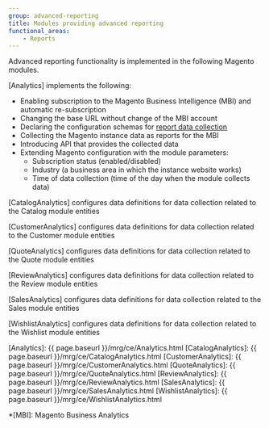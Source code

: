 ```yaml
---
group: advanced-reporting
title: Modules providing advanced reporting
functional_areas:
    - Reports
---
```


Advanced reporting functionality is implemented in the following Magento modules.

[Analytics] implements the following:

*  Enabling subscription to the Magento Business Intelligence (MBI) and automatic re-subscription
*  Changing the base URL without change of the MBI account
*  Declaring the configuration schemas for [report data collection]
*  Collecting the Magento instance data as reports for the MBI
*  Introducing API that provides the collected data
*  Extending Magento configuration with the module parameters:
   *  Subscription status (enabled/disabled)
   *  Industry (a business area in which the instance website works)
   *  Time of data collection (time of the day when the module collects data)

[CatalogAnalytics] configures data definitions for data collection related to the Catalog module entities

[CustomerAnalytics] configures data definitions for data collection related to the Customer module entities

[QuoteAnalytics] configures data definitions for data collection related to the Quote module entities

[ReviewAnalytics] configures data definitions for data collection related to the Review module entities

[SalesAnalytics] configures data definitions for data collection related to the Sales module entities

[WishlistAnalytics] configures data definitions for data collection related to the Wishlist module entities

<!-- LINK DEFINITIONS -->

[Analytics]: {{ page.baseurl }}/mrg/ce/Analytics.html
[CatalogAnalytics]: {{ page.baseurl }}/mrg/ce/CatalogAnalytics.html
[CustomerAnalytics]: {{ page.baseurl }}/mrg/ce/CustomerAnalytics.html
[QuoteAnalytics]: {{ page.baseurl }}/mrg/ce/QuoteAnalytics.html
[ReviewAnalytics]: {{ page.baseurl }}/mrg/ce/ReviewAnalytics.html
[SalesAnalytics]: {{ page.baseurl }}/mrg/ce/SalesAnalytics.html
[WishlistAnalytics]: {{ page.baseurl }}/mrg/ce/WishlistAnalytics.html

[report data collection]: ./data-collection.html

<!-- ABBREVIATIONS -->
*[MBI]: Magento Business Analytics